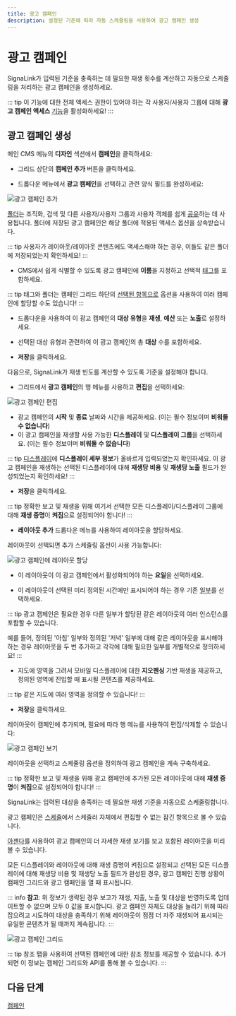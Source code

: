 ```yaml
---
title: 광고 캠페인
description: 설정된 기준에 따라 자동 스케줄링을 사용하여 광고 캠페인 생성
---
```


# 광고 캠페인

SignaLink가 입력된 기준을 충족하는 데 필요한 재생 횟수를 계산하고 자동으로 스케줄링을 처리하는 광고 캠페인을 생성하세요.

::: tip
이 기능에 대한 전체 액세스 권한이 있어야 하는 각 사용자/사용자 그룹에 대해 **광고 캠페인 액세스** [기능]( /users/features-and-sharing#content-features)을 활성화하세요!
:::

## 광고 캠페인 생성

메인 CMS 메뉴의 **디자인** 섹션에서 **캠페인**을 클릭하세요:

- 그리드 상단의 **캠페인 추가** 버튼을 클릭하세요.

- 드롭다운 메뉴에서 **광고 캠페인**을 선택하고 관련 양식 필드를 완성하세요:

![광고 캠페인 추가](/img/v4_layouts_campaign_add_ad_campaign.png)

[폴더]( /tour/folders)는 조직화, 검색 및 다른 사용자/사용자 그룹과 사용자 객체를 쉽게 [공유]( /users/features-and-sharing#content-share)하는 데 사용됩니다. 폴더에 저장된 광고 캠페인은 해당 폴더에 적용된 액세스 옵션을 상속받습니다.

::: tip
사용자가 레이아웃/레이아웃 콘텐츠에도 액세스해야 하는 경우, 이들도 같은 폴더에 저장되었는지 확인하세요!
:::

- CMS에서 쉽게 식별할 수 있도록 광고 캠페인에 **이름**을 지정하고 선택적 [태그]( /tour/tags)를 포함하세요.

::: tip
태그와 폴더는 캠페인 그리드 하단의 [선택된 항목으로]( /tour/cms-navigation#content-Multi---select--with-selected) 옵션을 사용하여 여러 캠페인에 할당할 수도 있습니다!
:::

- 드롭다운을 사용하여 이 광고 캠페인의 **대상 유형**을 **재생**, **예산** 또는 **노출**로 설정하세요.
- 선택된 대상 유형과 관련하여 이 광고 캠페인의 총 **대상** 수를 포함하세요.

- **저장**을 클릭하세요.

다음으로, SignaLink가 재생 빈도를 계산할 수 있도록 기준을 설정해야 합니다.

- 그리드에서 **광고 캠페인**의 행 메뉴를 사용하고 **편집**을 선택하세요:

![광고 캠페인 편집](/img/v4_campaigns_edit_ad_campaign.png)

- 광고 캠페인의 **시작** 및 **종료** 날짜와 시간을 제공하세요. (이는 필수 정보이며 **비워둘 수 없습니다**)
- 이 광고 캠페인을 재생할 사용 가능한 **디스플레이** 및 **디스플레이 그룹**을 선택하세요. (이는 필수 정보이며 **비워둘 수 없습니다**)

::: tip
[디스플레이]( /displays)에 **디스플레이 세부 정보**가 올바르게 입력되었는지 확인하세요. 이 광고 캠페인을 재생하는 선택된 디스플레이에 대해 **재생당 비용** 및 **재생당 노출** 필드가 완성되었는지 확인하세요!
:::

- **저장**을 클릭하세요.

::: tip
정확한 보고 및 재생을 위해 여기서 선택한 모든 디스플레이/디스플레이 그룹에 대해 **재생 증명**이 **켜짐**으로 설정되어야 합니다!
:::

- **레이아웃 추가** 드롭다운 메뉴를 사용하여 레이아웃을 할당하세요.

레이아웃이 선택되면 추가 스케줄링 옵션이 사용 가능합니다:

![광고 캠페인에 레이아웃 할당](/img/v4_campaigns_assign_layouts_ad_campaign.png)

- 이 레이아웃이 이 광고 캠페인에서 활성화되어야 하는 **요일**을 선택하세요.

- 이 레이아웃이 선택된 미리 정의된 시간에만 표시되어야 하는 경우 기존 [일부]( /scheduling/dayparting)를 선택하세요.

::: tip
광고 캠페인은 필요한 경우 다른 일부가 할당된 같은 레이아웃의 여러 인스턴스를 포함할 수 있습니다.

예를 들어, 정의된 '아침' 일부와 정의된 '저녁' 일부에 대해 같은 레이아웃을 표시해야 하는 경우 레이아웃을 두 번 추가하고 각각에 대해 필요한 일부를 개별적으로 정의하세요!
:::

- 지도에 영역을 그려서 모바일 디스플레이에 대한 **지오펜싱** 기반 재생을 제공하고, 정의된 영역에 진입할 때 표시될 콘텐츠를 제공하세요.

::: tip
같은 지도에 여러 영역을 정의할 수 있습니다!
:::

- **저장**을 클릭하세요.

레이아웃이 캠페인에 추가되며, 필요에 따라 행 메뉴를 사용하여 편집/삭제할 수 있습니다:

![광고 캠페인 보기](/img/v4_campaigns_view_added_ad_campaigns.png)

레이아웃을 선택하고 스케줄링 옵션을 정의하여 광고 캠페인을 계속 구축하세요.

::: tip
정확한 보고 및 재생을 위해 광고 캠페인에 추가된 모든 레이아웃에 대해 **재생 증명**이 **켜짐**으로 설정되어야 합니다!
:::

SignaLink는 입력된 대상을 충족하는 데 필요한 재생 기준을 자동으로 스케줄링합니다.

광고 캠페인은 [스케줄]( /scheduling/management#content-calendar-view)에서 스케줄러 자체에서 편집할 수 없는 잠긴 항목으로 볼 수 있습니다.

[아젠다]( /scheduling/management#content-agenda)를 사용하여 광고 캠페인의 더 자세한 재생 보기를 보고 포함된 레이아웃을 미리 볼 수 있습니다.

모든 디스플레이와 레이아웃에 대해 재생 증명이 켜짐으로 설정되고 선택된 모든 디스플레이에 대해 재생당 비용 및 재생당 노출 필드가 완성된 경우, 광고 캠페인 진행 상황이 캠페인 그리드와 광고 캠페인을 열 때 표시됩니다.

::: info
**참고**: 위 정보가 생략된 경우 보고가 재생, 지출, 노출 및 대상을 반영하도록 업데이트할 수 없으며 모두 0 값을 표시합니다. 광고 캠페인 자체도 대상을 늘리기 위해 따라잡으려고 시도하여 대상을 충족하기 위해 레이아웃이 점점 더 자주 재생되어 표시되는 유일한 콘텐츠가 될 때까지 계속됩니다.
:::

![광고 캠페인 그리드](/img/v4_campaigns_ad_campaign_grid.png)

::: tip
참조 탭을 사용하여 선택된 캠페인에 대한 참조 정보를 제공할 수 있습니다. 추가되면 이 정보는 캠페인 그리드와 API를 통해 볼 수 있습니다.
:::

## 다음 단계

[캠페인]( /layouts/campaigns) 